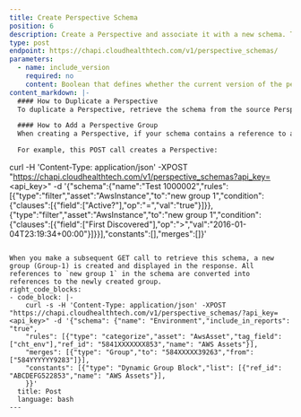```yaml
---
title: Create Perspective Schema
position: 6
description: Create a Perspective and associate it with a new schema. The ID of the new Perspective is returned in the message field in the POST response.
type: post
endpoint: https://chapi.cloudhealthtech.com/v1/perspective_schemas/
parameters:
  - name: include_version
    required: no
    content: Boolean that defines whether the current version of the perspective is returned in the response.
content_markdown: |-
  #### How to Duplicate a Perspective
  To duplicate a Perspective, retrieve the schema from the source Perspective (e.g., Perspective A) and POST that schema with a new name (e.g., Perspective B) to create a duplicate of Perspective A. All references in the schema rules to existing groups and blocks in Perspective A are seen as directives to create corresponding groups in Perspective B. Perspective A and its Groups remain unchanged.

  #### How to Add a Perspective Group
  When creating a Perspective, if your schema contains a reference to a Group that does not exist within the Perspective, the POST call creates that Group in the Perspective. Therefore, if there are rules in your schema that reference a Group that does not exist in the Perspective, the POST call creates that new Group and associates those rules with the newly created Group.

  For example, this POST call creates a Perspective:
  ```
  curl -H 'Content-Type: application/json' -XPOST "https://chapi.cloudhealthtech.com/v1/perspective_schemas?api_key=<api_key>" -d '{"schema":{"name":"Test 1000002","rules":[{"type":"filter","asset":"AwsInstance","to":"new group 1","condition":{"clauses":[{"field":["Active?"],"op":"=","val":"true"}]}},{"type":"filter","asset":"AwsInstance","to":"new group 1","condition":{"clauses":[{"field":["First Discovered"],"op":">","val":"2016-01-04T23:19:34+00:00"}]}}],"constants":[],"merges":[]}'
  ```

  When you make a subsequent GET call to retrieve this schema, a new group (Group-1) is created and displayed in the response. All references to `new group 1` in the schema are converted into references to the newly created group.
right_code_blocks:
  - code_block: |-
      curl -s -H 'Content-Type: application/json' -XPOST "https://chapi.cloudhealthtech.com/v1/perspective_schemas/?api_key=<api_key>" -d '{"schema": {"name": "Environment","include_in_reports": "true",
      "rules": [{"type": "categorize","asset": "AwsAsset","tag_field": ["cht_env"],"ref_id": "5841XXXXXXX853","name": "AWS Assets"}],
      "merges": [{"type": "Group","to": "584XXXXX39263","from": ["584YYYYYY9283"]}],
      "constants": [{"type": "Dynamic Group Block","list": [{"ref_id": "ABCDEFG522853","name": "AWS Assets"}],
      }}'
    title: Post
    language: bash
---
```

